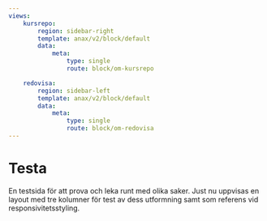 ```yaml
---
views:
    kursrepo:
        region: sidebar-right
        template: anax/v2/block/default
        data:
            meta: 
                type: single
                route: block/om-kursrepo

    redovisa:
        region: sidebar-left
        template: anax/v2/block/default
        data:
            meta: 
                type: single
                route: block/om-redovisa
---
```

Testa
======

En testsida för att prova och leka runt med olika saker. Just nu uppvisas en layout med tre kolumner för test av dess utformning samt som referens vid responsivitetsstyling.